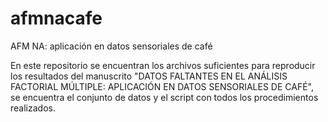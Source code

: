 # afmnacafe
AFM NA: aplicación en datos sensoriales de café


En este repositorio se encuentran los archivos suficientes para reproducir los resultados del manuscrito "DATOS FALTANTES EN EL ANÁLISIS
FACTORIAL MÚLTIPLE: APLICACIÓN EN DATOS SENSORIALES DE CAFÉ", se encuentra el conjunto de datos y el script con todos los procedimientos realizados.
